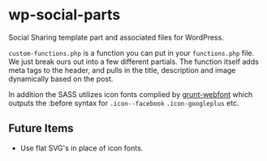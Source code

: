 wp-social-parts
===============

Social Sharing template part and associated files for WordPress.

```custom-functions.php``` is a function you can put in your ```functions.php``` file. We just break ours out into a few different partials. The function itself adds meta tags to the header, and pulls in the title, description and image dynamically based on the post.

In addition the SASS utilizes icon fonts complied by [grunt-webfont](https://github.com/sapegin/grunt-webfont) which outputs the :before syntax for ```.icon--facebook``` ```.icon-googleplus``` etc.

Future Items
------------
- Use flat SVG's in place of icon fonts.
